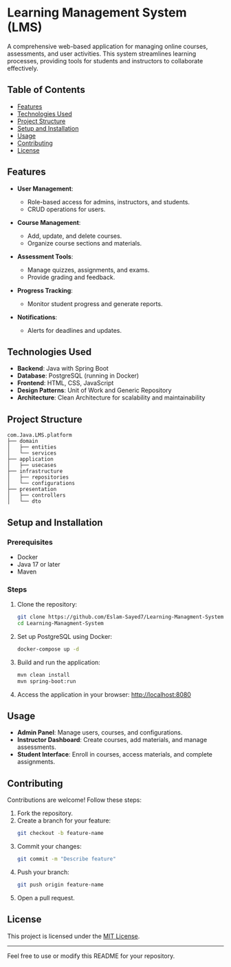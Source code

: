 # Learning Management System (LMS)

A comprehensive web-based application for managing online courses, assessments, and user activities. This system streamlines learning processes, providing tools for students and instructors to collaborate effectively.

## Table of Contents

- [Features](#features)
- [Technologies Used](#technologies-used)
- [Project Structure](#project-structure)
- [Setup and Installation](#setup-and-installation)
- [Usage](#usage)
- [Contributing](#contributing)
- [License](#license)

## Features

- **User Management**: 
  - Role-based access for admins, instructors, and students.
  - CRUD operations for users.

- **Course Management**: 
  - Add, update, and delete courses.
  - Organize course sections and materials.

- **Assessment Tools**: 
  - Manage quizzes, assignments, and exams.
  - Provide grading and feedback.

- **Progress Tracking**: 
  - Monitor student progress and generate reports.

- **Notifications**: 
  - Alerts for deadlines and updates.

## Technologies Used

- **Backend**: Java with Spring Boot
- **Database**: PostgreSQL (running in Docker)
- **Frontend**: HTML, CSS, JavaScript
- **Design Patterns**: Unit of Work and Generic Repository
- **Architecture**: Clean Architecture for scalability and maintainability

## Project Structure

```
com.Java.LMS.platform
├── domain
│   ├── entities
│   └── services
├── application
│   ├── usecases
├── infrastructure
│   ├── repositories
│   └── configurations
├── presentation
│   ├── controllers
│   └── dto
```

## Setup and Installation

### Prerequisites

- Docker
- Java 17 or later
- Maven

### Steps

1. Clone the repository:
   ```bash
   git clone https://github.com/Eslam-Sayed7/Learning-Managment-System.git
   cd Learning-Managment-System
   ```

2. Set up PostgreSQL using Docker:
   ```bash
   docker-compose up -d
   ```

3. Build and run the application:
   ```bash
   mvn clean install
   mvn spring-boot:run
   ```

4. Access the application in your browser:
   [http://localhost:8080](http://localhost:8080)

## Usage

- **Admin Panel**: Manage users, courses, and configurations.
- **Instructor Dashboard**: Create courses, add materials, and manage assessments.
- **Student Interface**: Enroll in courses, access materials, and complete assignments.

## Contributing

Contributions are welcome! Follow these steps:

1. Fork the repository.
2. Create a branch for your feature:
   ```bash
   git checkout -b feature-name
   ```
3. Commit your changes:
   ```bash
   git commit -m "Describe feature"
   ```
4. Push your branch:
   ```bash
   git push origin feature-name
   ```
5. Open a pull request.

## License

This project is licensed under the [MIT License](LICENSE).

---

Feel free to use or modify this README for your repository.
